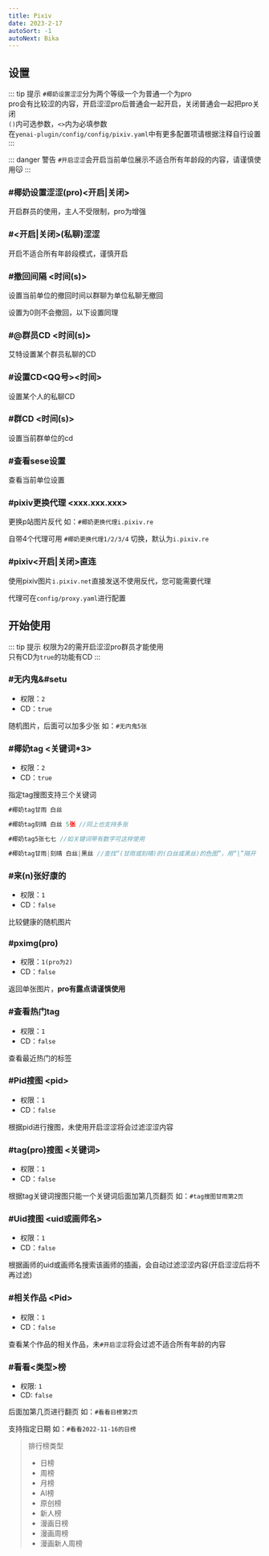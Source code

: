 ```yaml
---
title: Pixiv
date: 2023-2-17
autoSort: -1
autoNext: Bika
---
```


<Boxx/> 

## 设置

::: tip 提示
`#椰奶设置涩涩`分为两个等级一个为普通一个为pro<br>
pro会有比较涩的内容，开启涩涩pro后普通会一起开启，关闭普通会一起把pro关闭<br>
`()`内可选参数，`<>`内为必填参数<br>
在`yenai-plugin/config/config/pixiv.yaml`中有更多配置项请根据注释自行设置
:::

::: danger 警告
`#开启涩涩`会开启当前单位展示不适合所有年龄段的内容，请谨慎使用😽
:::

###  #椰奶设置涩涩(pro)\<开启|关闭>

开启群员的使用，主人不受限制，pro为增强

###  #\<开启|关闭>(私聊)涩涩

开启不适合所有年龄段模式，谨慎开启

### #撤回间隔 \<时间(s)>

设置当前单位的撤回时间以群聊为单位私聊无撤回

设置为0则不会撤回，以下设置同理

### #@群员CD \<时间(s)>

艾特设置某个群员私聊的CD

### #设置CD\<QQ号>\<时间>

设置某个人的私聊CD

### #群CD \<时间(s)>

设置当前群单位的cd

### #查看sese设置

查看当前单位设置

### #pixiv更换代理 \<xxx.xxx.xxx>

更换p站图片反代 如：`#椰奶更换代理i.pixiv.re`

自带4个代理可用 `#椰奶更换代理1/2/3/4` 切换，默认为`i.pixiv.re`

### #pixiv\<开启|关闭>直连

使用pixiv图片`i.pixiv.net`直接发送不使用反代，您可能需要代理

代理可在`config/proxy.yaml`进行配置


## 开始使用

::: tip 提示
权限为2的需开启涩涩pro群员才能使用<br>
只有CD为`true`的功能有CD
:::

### #无内鬼&#setu 
  - 权限：`2`
  - CD：`true`

随机图片，后面可以加多少张 如：`#无内鬼5张`

### #椰奶tag \<关键词*3>
  - 权限：`2`
  - CD：`true`

指定tag搜图支持三个关键词
```js
#椰奶tag甘雨 白丝 

#椰奶tag刻晴 白丝 5张 //同上也支持多张

#椰奶tag5张七七 //如关键词带有数字可这样使用

#椰奶tag甘雨|刻晴 白丝|黑丝 //查找“(甘雨或刻晴)的(白丝或黑丝)的色图”，用“|”隔开
```

### #来(n)张好康的
  - 权限：`1`
  - CD：`false`

比较健康的随机图片

### #pximg(pro)
  - 权限：`1(pro为2)`
  - CD：`false`

返回单张图片，**pro有露点请谨慎使用**

### #查看热门tag
  - 权限：`1`
  - CD：`false`
  
查看最近热门的标签

### #Pid搜图 \<pid>
  - 权限：`1`
  - CD：`false`

根据pid进行搜图，未使用开启涩涩将会过滤涩涩内容

### #tag(pro)搜图 \<关键词>
  - 权限：`1`
  - CD：`false`

根据tag关键词搜图只能一个关键词后面加第几页翻页 如：`#tag搜图甘雨第2页`

### #Uid搜图 \<uid或画师名>
  - 权限：`1`
  - CD：`false`

根据画师的uid或画师名搜索该画师的插画，会自动过滤涩涩内容(开启涩涩后将不再过滤)

### #相关作品 \<Pid>
  - 权限：`1`
  - CD：`false`

查看某个作品的相关作品，未`#开启涩涩`将会过滤不适合所有年龄的内容

### #看看\<类型>榜
  - 权限: `1`
  - CD: `false`

后面加第几页进行翻页 如：`#看看日榜第2页`

支持指定日期 如：`#看看2022-11-16的日榜`

> 排行榜类型
>
> - 日榜
> - 周榜
> - 月榜
> - AI榜
> - 原创榜
> - 新人榜
> - 漫画日榜
> - 漫画周榜
> - 漫画新人周榜